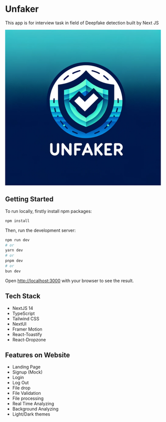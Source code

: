 # Unfaker
This app is for interview task in field of Deepfake detection built by Next JS

![Logo for Hero section](public/UnfakerReadmeHero.png)

## Getting Started

To run locally, firstly install npm packages:

```bash
npm install
```

Then, run the development server:

```bash
npm run dev
# or
yarn dev
# or
pnpm dev
# or
bun dev
```

Open [http://localhost:3000](http://localhost:3000) with your browser to see the result.


## Tech Stack

- NextJS 14
- TypeScript
- Tailwind CSS
- NextUI
- Framer Motion
- React-Toastify
- React-Dropzone


## Features on Website

- Landing Page 
- Signup (Mock)
- Login
- Log Out
- File drop
- File Validation
- File processing
- Real Time Analyzing
- Background Analyzing
- Light/Dark themes